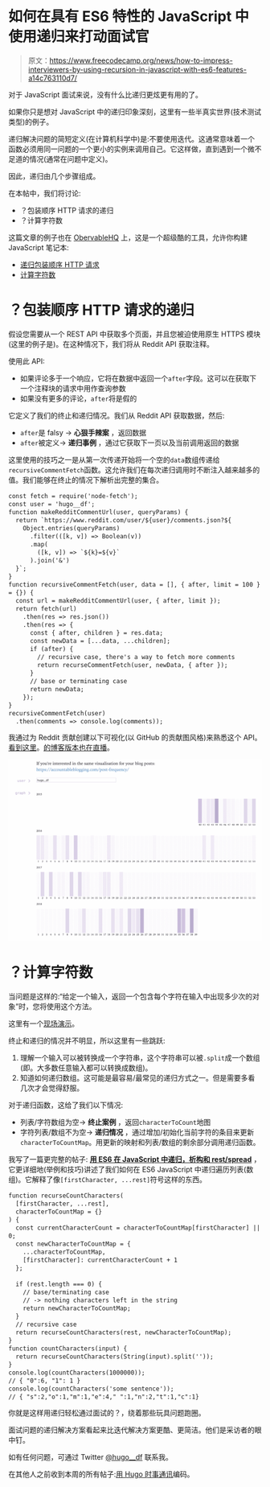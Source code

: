 # 如何在具有 ES6 特性的 JavaScript 中使用递归来打动面试官

> 原文：<https://www.freecodecamp.org/news/how-to-impress-interviewers-by-using-recursion-in-javascript-with-es6-features-a14c763110d7/>

对于 JavaScript 面试来说，没有什么比递归更炫更有用的了。

如果你只是想对 JavaScript 中的递归印象深刻，这里有一些半真实世界(技术测试类型)的例子。

递归解决问题的简短定义(在计算机科学中)是:不要使用迭代。这通常意味着一个函数必须用同一问题的一个更小的实例来调用自己。它这样做，直到遇到一个微不足道的情况(通常在问题中定义)。

因此，递归由几个步骤组成。

在本帖中，我们将讨论:

*   ？包装顺序 HTTP 请求的递归
*   ？计算字符数

这篇文章的例子也在 [ObervableHQ](http://beta.observablehq.com/) 上，这是一个超级酷的工具，允许你构建 JavaScript 笔记本:

*   [递归包装顺序 HTTP 请求](https://beta.observablehq.com/@hugodf/recursion-to-wrap-http-requests)
*   [计算字符数](https://beta.observablehq.com/@hugodf/count-something-in-something-else)

# ？包装顺序 HTTP 请求的递归

假设您需要从一个 REST API 中获取多个页面，并且您被迫使用原生 HTTPS 模块(这里的例子是)。在这种情况下，我们将从 Reddit API 获取注释。

使用此 API:

*   如果评论多于一个响应，它将在数据中返回一个`after`字段。这可以在获取下一个注释块的请求中用作查询参数
*   如果没有更多的评论，`after`将是假的

它定义了我们的终止和递归情况。我们从 Reddit API 获取数据，然后:

*   `after`是 falsy → ****心狠手辣案**** ，返回数据
*   `after`被定义→ ****递归事例**** ，通过它获取下一页以及当前调用返回的数据

这里使用的技巧之一是从第一次传递开始将一个空的`data`数组传递给`recursiveCommentFetch`函数。这允许我们在每次递归调用时不断注入越来越多的值。我们能够在终止的情况下解析出完整的集合。

```
const fetch = require('node-fetch');
const user = 'hugo__df';
function makeRedditCommentUrl(user, queryParams) {
  return `https://www.reddit.com/user/${user}/comments.json?${
    Object.entries(queryParams)
      .filter(([k, v]) => Boolean(v))
      .map(
        ([k, v]) => `${k}=${v}`
      ).join('&')
  }`;
}
function recursiveCommentFetch(user, data = [], { after, limit = 100 } = {}) {
  const url = makeRedditCommentUrl(user, { after, limit });
  return fetch(url)
    .then(res => res.json())
    .then(res => {
      const { after, children } = res.data;
      const newData = [...data, ...children];
      if (after) {
        // recursive case, there's a way to fetch more comments
        return recurseCommentFetch(user, newData, { after });
      }
      // base or terminating case
      return newData;
    });
}
recursiveCommentFetch(user)
  .then(comments => console.log(comments));
```

我通过为 Reddit 贡献创建以下可视化(以 GitHub 的贡献图风格)来熟悉这个 API。[看到这里](https://beta.observablehq.com/@hugodf/reddit-contributions-per-week-graph)。[的博客版本也在直播](https://accountableblogging.com/post-frequency)。

![0_H5rcQi_HW8UZTipm](img/ecd985b9573183c7fa32e148c3abb887.png)

# ？计算字符数

当问题是这样的:“给定一个输入，返回一个包含每个字符在输入中出现多少次的对象”时，您将使用这个方法。

这里有一个[现场演示](https://beta.observablehq.com/@hugodf/count-something-in-something-else)。

终止和递归的情况并不明显，所以这里有一些跳跃:

1.  理解一个输入可以被转换成一个字符串，这个字符串可以被`.split`成一个数组(即。大多数任意输入都可以转换成数组)。
2.  知道如何递归数组。这可能是最容易/最常见的递归方式之一。但是需要多看几次才会觉得舒服。

对于递归函数，这给了我们以下情况:

*   列表/字符数组为空→ ****终止案例**** ，返回`characterToCount`地图
*   字符列表/数组不为空→ ****递归情况**** ，通过增加/初始化当前字符的条目来更新`characterToCountMap`。用更新的映射和列表/数组的剩余部分调用递归函数。

我写了一篇更完整的帖子: [****用 ES6 在 JavaScript 中递归，析构和 rest/spread****](https://codewithhugo.com/recursion-in-javascript-with-es6-destructuring-and-rest/spread/) ，它更详细地(举例和技巧)讲述了我们如何在 ES6 JavaScript 中递归遍历列表(数组)。它解释了像`[firstCharacter, ...rest]`符号这样的东西。

```
function recurseCountCharacters(
  [firstCharacter, ...rest],
  characterToCountMap = {}
) {
  const currentCharacterCount = characterToCountMap[firstCharacter] || 0;
  const newCharacterToCountMap = {
    ...characterToCountMap,
    [firstCharacter]: currentCharacterCount + 1
  };

  if (rest.length === 0) {
    // base/terminating case
    // -> nothing characters left in the string
    return newCharacterToCountMap;
  }
  // recursive case
  return recurseCountCharacters(rest, newCharacterToCountMap);
}
function countCharacters(input) {
  return recurseCountCharacters(String(input).split(''));  
}
console.log(countCharacters(1000000));
// { "0":6, "1": 1 }
console.log(countCharacters('some sentence'));
// { "s":2,"o":1,"m":1,"e":4," ":1,"n":2,"t":1,"c":1}
```

你就是这样用递归轻松通过面试的？，绕着那些玩具问题跑圈。

面试问题的递归解决方案看起来比迭代解决方案更酷、更简洁。他们是采访者的眼中钉。

如有任何问题，可通过 Twitter [@hugo__df](https://twitter.com/hugo__df) 联系我。

在其他人之前收到本周的所有帖子:[用 Hugo 时事通讯](https://buttondown.email/hugo)编码。